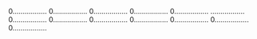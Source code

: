 0.................
0.................
0.................
0.................
0.................
.................
0.................
0.................
0.................
0.................
0.................
0.................
0.................
